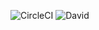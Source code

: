 ![CircleCI](https://img.shields.io/circleci/project/kujon/zaparoom.svg?style=flat-square)
![David](https://img.shields.io/david/kujon/zaparoom.svg?style=flat-square)
